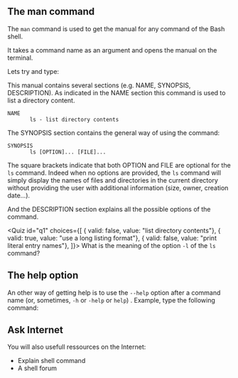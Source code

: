 <script>
import Quiz from "components/Quiz.svelte";
import Link from "components/Link.svelte";
import Execute from "components/Execute.svelte";
</script>

## The man command
The `man` command is used to get the manual for any command of the Bash shell.

It takes a command name as an argument and opens the manual on the terminal. 

Lets try and type:

<Execute command="man ls" />

This manual contains several sections (e.g. NAME, SYNOPSIS, DESCRIPTION). 
As indicated in the NAME section this command is used to list a directory content. 

```
NAME
       ls - list directory contents
```

The SYNOPSIS section contains the general way of using the command:

```
SYNOPSIS
       ls [OPTION]... [FILE]...
```

The square brackets indicate that both OPTION and FILE are optional for the `ls` command. 
Indeed when no options are provided, the `ls` command will simply display the names of files and directories in the current directory without providing the user with additional information (size, owner, creation date...). 

And the DESCRIPTION section explains all the possible options of the command.

<Quiz id="q1" choices={[
	{ valid: false, value: "list directory contents"},
	{ valid: true, value: "use a long listing format"},
	{ valid: false, value: "print literal entry names"},
]}>
	<span slot="prompt">
		What is the meaning of the option `-l` of the `ls` command?
	</span>
</Quiz>


## The help option
An other way of getting help is to use the `--help` option after a command name (or, sometimes, `-h` or `-help` or `help`) .
Example, type the following command:

<Execute command="ls --help" />

## Ask Internet

You will also usefull ressources on the Internet:
- <Link href="https://explainshell.com">Explain shell command</Link>
- <Link href="https://stackoverflow.com">A shell forum</Link>
